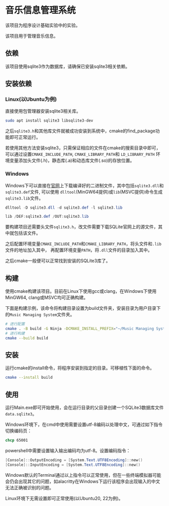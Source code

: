 # 音乐信息管理系统

该项目为程序设计基础实验中的实验。

该项目用于管理音乐信息。

## 依赖

该项目使用sqlite3作为数据库，请确保已安装sqlite3相关依赖。

## 安装依赖

### Linux(以Ubuntu为例)

直接使用包管理器安装sqlite3相关库。

```bash
sudo apt install sqlite3 libsqlite3-dev
```

之后`sqlite3.h`和其他库文件就被成功安装到系统中，cmake的find_package功能即可正常运行。

若使用其他方法安装sqlite3，只需保证相应的文件在cmake的搜索目录中即可，可以通过设置`CMAKE_INCLUDE_PATH`, `CMAKE_LIBRARY_PATH`和 `LD_LIBRARY_PATH` 环境变量添加头文件(.h)，静态库(.a)和动态库文件(.so)的存放位置。

### Windows

Windows下可以直接在[官网](https://www.sqlite.org/download.html)上下载编译好的二进制文件，其中包括`sqlite3.dll`和`sqlite3.def`文件,
可以使用 `dlltool`(MinGW64提供)或`lib`(MSVC提供)命令生成`sqlite3.lib`文件。

```powershell
dlltool -D sqlite3.dll -d sqlite3.def -l sqlite3.lib

lib /DEF:sqlite3.def /OUT:sqlite3.lib
```

要构建项目还需要头文件`sqlite3.h`，改文件需要下载SQLite官网上的源文件，其中就包括该文件。

之后配置环境变量`CMAKE_INCLUDE_PATH`和`CMAKE_LIBRARY_PATH`，将头文件和`.lib`文件的地址加入其中，
再配置环境变量`PATH`，将`.dll`文件的目录加入其中。

之后cmake一般便可以正常找到安装的SQLite3库了。

## 构建

使用cmake构建该项目。目前在Linux下使用gcc或clang，在Windows下使用MinGW64, clang或MSVC均可正确构建。

下面是构建示例，该命令将构建目录设置为build文件夹，安装目录为用户目录下的`Music Managing System`文件夹。

```bash
# 进行配置
cmake . -B build -G Ninja -DCMAKE_INSTALL_PREFIX="~/Music Managing System"
# 进行构建
cmake --build build
```

## 安装

运行cmake的install命令，将程序安装到指定的目录。可移植性下面的命令。

```bash
cmake --install build
```

## 使用

运行Main.exe即可开始使用，会在运行目录的父目录创建一个SQLite3数据库文件`data.sqlite3`。

Windows环境下，在cmd中使用需要设置utf-8编码以处理中文，可通过如下指令切换编码页：

```bat
chcp 65001
```

powershell中需要设置输入输出编码均为utf-8。设置编码指令：

```ps1
[Console]::OutputEncoding = [System.Text.UTF8Encoding]::new()
[Console]::InputEncoding = [System.Text.UTF8Encoding]::new()
```

Windows默认的Terminal通过以上指令可以正常使用，但在一些终端模拟器可能会仍会出现其它的问题，如alacritty在Windows下运行该程序会出现输入的中文无法正确被识别的问题。

Linux环境下无需设置即可正常使用(以Ubuntu20, 22为例)。
